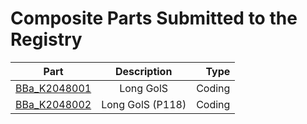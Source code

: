 # Composite Parts Submitted to the Registry

| Part               | Description        | Type   |
| ------------------ |:------------------:| ------:|
| [BBa_K2048001](http://parts.igem.org/wiki/index.php?title=Part:BBa_K2048001)  | Long  GolS         | Coding |
| [BBa_K2048002](http://parts.igem.org/wiki/index.php?title=Part:BBa_K2048002)  | Long  GolS (P118)  | Coding |

<!-- 
★ ALERT!

This page is used by the judges to evaluate your team for the [Composite Part special prize](http://2016.igem.org/Judging/Awards#Special_Prizes).

Delete this box in order to be evaluated for this medal. See more information at [Instructions for Pages for awards](http://2016.igem.org/Judging/Pages_for_Awards/Instructions).

A composite part is a functional unit of DNA consisting of two or more basic parts assembled together. [BBa_I13507](http://parts.igem.org/wiki/index.php/Part:BBa_I13507) is an example of a composite part, consisting of an RBS, a protein coding region for a red fluorescent protein, and a terminator.

New composite BioBrick devices can be made by combining existing BioBrick Parts (like Inverters, Amplifiers, Smell Generators, Protein Balloon Generators, Senders, Receivers, Actuators, and so on).

Note

This page should list all the composite parts your team has made during your project. You must add all characterization information for your parts on the Registry. You should not put characterization information on this page.

-->
